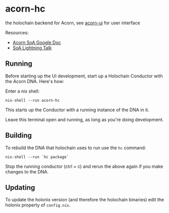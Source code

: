 # acorn-hc
the holochain backend for Acorn, see [acorn-ui](https://github.com/h-be/acorn-ui) for user interface

Resources:
* [Acorn SoA Google Doc](https://docs.google.com/document/d/1VTne9BmrQgAgUV873pVm1yP2l--IMEGawfqnf5tpBaQ)
* [SoA Lightning Talk](https://www.youtube.com/embed/-z47R9wN5SQ?start=53&end=650&autoplay=1)

## Running

Before starting up the UI development, start up a Holochain Conductor with the Acorn DNA. Here's how:

Enter a nix shell:
```
nix-shell --run acorn-hc
```
This starts up the Conductor with a running instance of the DNA in it.

Leave this terminal open and running, as long as you're doing development.

## Building

To rebuild the DNA that holochain uses to run use the `hc` command:

```
nix-shell --run `hc package`
```

Stop the running conductor (ctrl + c) and rerun the above again if you make changes to the DNA.

## Updating

To update the holonix version (and therefore the holochain binaries) edit the holonix property of `config.nix`.
